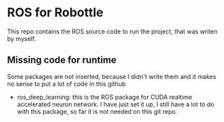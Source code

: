 # ROS for Robottle

This repo contains the ROS source code to run the project, that was writen by myself.

## Missing code for runtime

Some packages are not inserted, because I didn't write them and it makes no sense to put a lot of code in this github

- ros_deep_learning: this is the ROS package for CUDA realtime accelerated neuron network. I have just set it up, I still have a lot to do with this package, so far it is not needed on this git repo.
